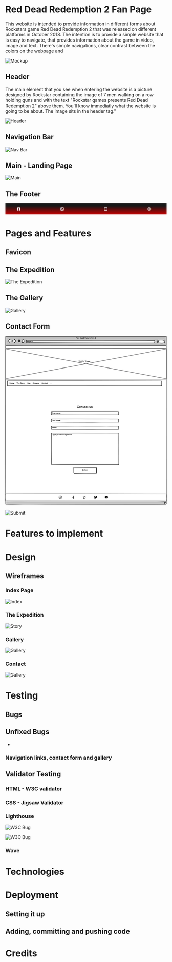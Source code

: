 # Red Dead Redemption 2 Fan Page

This website is intended to provide information in different forms about Rockstars game Red Dead Redemption 2 that was released on different platforms in October 2018.
The intention is to provide a simple website that is easy to navigate, that provides information about the game in video, image and text. There's simple navigations, clear contrast between the colors on the webpage and 

<!--This website is intended to provide summarized overall information about the lesser-known Swedish polar expedition in 1987 for those who are into odd history facts. The intention is to be able to provide a simple website with sharp contrasts, short information that creates curiosity, simple navigation with few pages and a gallery with the images that were found upon discovery of expedition 33 years after the men from the expedition are presumed to have disappeared without a trace.-->

![Mockup](docs/readme_images/mockupp.png)

## Header

The main element that you see when entering the website is a picture designed by Rockstar containing the image of 7 men walking on a row holding guns and with the text "Rockstar games presents Red Dead Redemption 2" above them. You'll know immediatly what the website is going to be about. The image sits in the header tag."

<!-- -At the top we find the most famous image from the Polar Expedition - a crashed hot air balloon to create curiosity but also to signal that this website is dedicated to something historical.

- Contains the navigation bar code.-->

![Header](docs/readme_images/header.png)

## Navigation Bar

<!-- The navigation can be found at the top right of the logo with links to three different pages. The menu is simply constructed with a hover effect to clearly show which button you have the mouse over. 

All pages have the same consistent theme, which makes it easy to see that only the content changes on the page you are on. The menu also makes it easy to navigate back and forth on the pages without having to click the back button.-->

![Nav Bar](docs/readme_images/navbar.png)

## Main - Landing Page

<!-- - Brief short saummarized facts about the polar expedition to spark interest and a timeline.
- The text contains general information about the idea, people and when the events took place.
- The headings and paragraph are styled the same throughout the page to create a common thread.
- Image is used in the middle to create a inviting index page.
- The basic styling and code has been used from the [Love Running](https://github.com/Code-Institute-Solutions/love-running-2.0-sourcecode/tree/main/04-creating-the-club-ethos/05-club-ethos-icons) project.-->

![Main](docs/readme_images/landingpage.png)

## The Footer

<!--  - Links to more detailed information pages such as Wikipedia, but also to various pages with more images from reliable sources.
- The icons are meant to arouse curiosity and give a nice visual impression.
- All links open in a new window. -->

![Footer](docs/readme_images/footer.png)

# Pages and Features
## Favicon

<!--  - Used an icon from [Icon 8](https://icons8.com/icons)
- Favicon was created through [Favicon Converter](https://favicon.io/favicon-converter/)
- The same favicon is used throughout every single page to make it easier for the user to recognize the website if they have other tabs open.-->

## The Expedition

<!-- This page is for the user to be able to read more detailed information about the expedition in compact form. To break up long paragraphs, images are used to give a more relaxed visual impression. -->

![The Expedition](docs/readme_images/story.png)

## The Gallery

<!-- The gallery consists of a total of four images in a responsive design. The look is meant to give a retro feel with the polaroid frame and descriptive text. The images are also lined up according to the timeline with the first images showing the beginning of the project and the last image showing how the three men were discovered 33 years later after having gone missing. -->

![Gallery](docs/readme_images/gallery.png)

## Contact Form

<!--  - The Contact page is intended to give the user an opportunity to send an email with feedback, questions or concerns about the website's content.
- Simple and direct design.
- Contains first name, last name, email and a textarea.
- All fields are required.
- When submitted the user will be sent to a different page stating the message has been received.-->

![Contact Form](docs/readme_images/contact.png)

![Submit](docs/readme_images/submit.png)

# Features to implement

<!--  1. Develop the CSS for the gallery and add more images.
2. Add Javascript to the contact form.
3. Improve responsiveness even further.
4. Sort out the Lighthouse issues - Cache control. -->

# Design

## Wireframes

### Index Page

![Index](docs/readme_images/wireframe_index.png)

### The Expedition

![Story](docs/readme_images/wireframe_story.png)

### Gallery

![Gallery](docs/readme_images/wireframe_gallery.png)

### Contact

![Gallery](docs/readme_images/wireframe_contact.png)

# Testing

<!--  - The website has been tested using the extension "Live Server" throughout the project.
- Dev Tools has been used to check the responsiveness in different screen sizes.
- The project has been tested in different browsers such as Chrome, IE Edge, Firefox, Safari and Opera. The only one not being able to load the page (and completely timed out) was Opera.
- The site has also been deployed to Git Pages and regurlarly been checked for errors. -->

## Bugs

<!--  - Had minor problems with positioning of different elements due to rookie mistakes. Solved by going through Code Institutes previous videos about Positioning and reading up on [W3Schools](https://w3schools.com) about 'Display', 'Positioning' and 'Margin'.
- Had issues with GitHub not being able to show my images properly. Solved this by removing the first "/" in the file name.
- Had issues with navigation bar disappearing when changing screen resolution. Changed 'Overflow: Hidden' to 'Overflow: Visible' instead.
- Jigsaw showed 1 error consisting a faulty Float element. Sorted this out by changing it into 'margin: 0 auto;' instead.
- HTML Validator showed 1 error regarding a script. Easily fixed by putting the script inside the body-tag. -->

## Unfixed Bugs

- <!--Lighthouse issues such as cache control ie.. Did not have time to troubleshoot them due to submission but will look into them the next update. -->

### Navigation links, contact form and gallery

<!-- - Manually tested all navigation links on every page.
- Manually tested opening the site in different browsers.
- Tested to skip filling in the contact form - submit button did not work until I filled in the information properly, hence the 'required' attribute is working.
- Came to the page 'submit.html' when filling in Contact Form and clicking on Submit.
- Gallery - all images are showing and gallery is flexible depending on screen size. -->

## Validator Testing

### HTML - W3C validator

<!-- ![W3C Bug](docs/testing/W3Validator_fixed.png)
No errors were returned when passing through the official [W3C validator](https://validator.w3.org/nu/?doc=https%3A%2F%2Frackstorm.github.io%2FCode-Institute_Project-1%2F) the second time. -->

### CSS - Jigsaw Validator

<!-- ![W3C Bug](docs/testing/CSS_fixed.png)
No errors were found when passing through the official [Jigsaw](https://jigsaw.w3.org/css-validator/validator?uri=https%3A%2F%2Frackstorm.github.io%2FCode-Institute_Project-1%2F&profile=css3svg&usermedium=all&warning=1&vextwarning=&lang=en) validator the second time. -->

### Lighthouse

![W3C Bug](docs/testing/lighthouse.png)

<!-- - Received score 91/100.
- Had some warnings and errors. -->

![W3C Bug](docs/testing/lighthouse_issues.png)

### Wave

<!-- Site has been tested at [Wave](https://wave.webaim.org/report#/https://rackstorm.github.io/Code-Institute_Project-1/) with good results. The only alert was that there is a
redundant link to the index.html. This because both the logo and the Home-button shares the same url. -->

# Technologies

<!-- 
- HTML is the main language of this project. CSS for styling in a separate file.
- The IDE used has been Codeanywhere with Code Institutes template.
- Git has been used to regularly adding, committing and pushing code to GitHub.
- All code and assets have been stored at GitHub.
- The project has been deployed through Git Pages.
- Favicon Generator has been used for the Favicons.
- Icon8 has been used for downloading the free favicon image.
- Wireframes have been designed in Axure.-->

# Deployment

## Setting it up

<!-- I have used Code Institute's instructional video on how to deploy my website. I have paused the video and followed the instructions. Text and steps below are copied from Code Institutes instructions on how to deploy the site to GitHub.

**The site was deployed to GitHub pages. The steps to deploy are as follows:**

1. In the GitHub repository, navigate to the Settings tab
2. From the source section drop-down menu, select the Master Branch
3. Once the master branch has been selected, the page will be automatically refreshed with a detailed ribbon display to indicate the successful deployment.
4. The live link can be found here - <https://rackstorm.github.io/Code-Institute_Project-1/> -->

## Adding, committing and pushing code

<!-- - All code has been pushed to the repository <https://github.com/Rackstorm/Code-Institute_Project-1>
- All code has been regurlary added, committed and pushed throughout the project.
- The commands being used are `git add <file>`,
  `git commit -m “commit message”` and
  `git push`
- Due to being completely brand new into this tech world, the `git commit -m “commit message”` have gradually improved throughout this project since it was difficult for me to understand the importance of good logging in the beginning.-->

# Credits

<!-- 1. All informative text about the expedition come from [Wikipedia.org](https://en.wikipedia.org/wiki/Andr%C3%A9e%27s_Arctic_balloon_expedition) - both Swedish and English page about the Arctic Balloon Expedition.
2. The images are from and a [Polish History website](https://web.archive.org/web/20070930154931/http://www.zwoje-scrolls.com/zwoje41/text08p.htm)

3. CSS styling of headings, paragraphs and the image in the center comes from the [Love Running project](https://github.com/Code-Institute-Solutions/love-running-2.0-sourcecode), as does the hero image code.

4. Code for [gallery](https://www.w3schools.com/css/css_image_gallery.asp) and [nav bar](https://www.w3schools.com/css/css_navbar.asp) were taken from W3schools with own modification.

5. Images for the gallery were taken from [Wikipedia.org](https://en.wikipedia.org/wiki/Andr%C3%A9e%27s_Arctic_balloon_expedition), the [Swedish Digital Museum](https://digitaltmuseum.se/) and a [Polish History website](https://web.archive.org/web/20070930154931/http://www.zwoje-scrolls.com/zwoje41/text08p.htm)

6. The icons in the footer were taken from [Font Awesome](https://fontawesome.com).
7. The font was taken from Font Awesome. [Font Awesome](https://fontawesome.com)
8. Styling of the [contact form](https://www.w3schools.com/css/css_form.asp) has been inspired by W3Schools. -->
